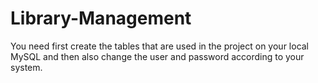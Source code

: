 # Library-Management
You need first create the tables that are used in the project on your local MySQL and then also change the user and password according to your system.
